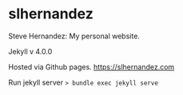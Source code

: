 # slhernandez
Steve Hernandez: My personal website.

Jekyll v 4.0.0

Hosted via Github pages.
https://slhernandez.com

Run jekyll server
`> bundle exec jekyll serve`